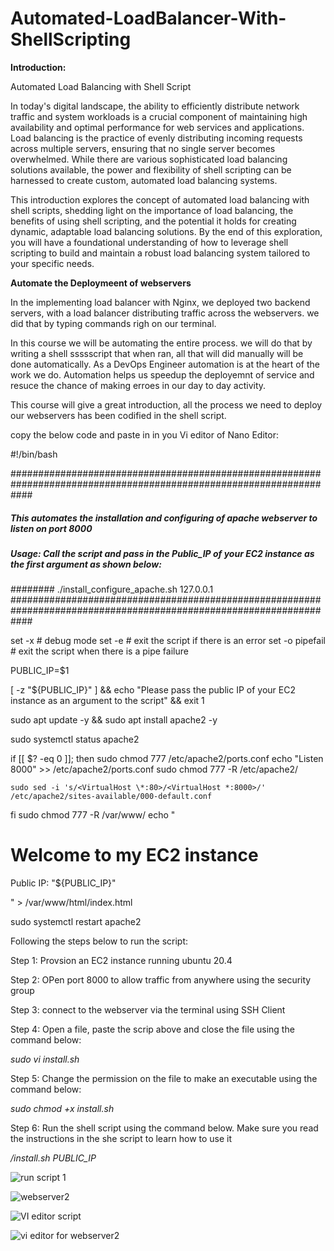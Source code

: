 # Automated-LoadBalancer-With-ShellScripting

**Introduction:** 

Automated Load Balancing with Shell Script

In today's digital landscape, the ability to efficiently distribute network traffic and system workloads is a crucial component of maintaining high availability and optimal performance for web services and applications. Load balancing is the practice of evenly distributing incoming requests across multiple servers, ensuring that no single server becomes overwhelmed. While there are various sophisticated load balancing solutions available, the power and flexibility of shell scripting can be harnessed to create custom, automated load balancing systems.

This introduction explores the concept of automated load balancing with shell scripts, shedding light on the importance of load balancing, the benefits of using shell scripting, and the potential it holds for creating dynamic, adaptable load balancing solutions. By the end of this exploration, you will have a foundational understanding of how to leverage shell scripting to build and maintain a robust load balancing system tailored to your specific needs.

**Automate the Deploymeent of webservers**

In the implementing load balancer with Nginx, we deployed two backend servers, with a load balancer distributing traffic across the webservers. we did that by typing commands righ on our terminal.

In this course we will be automating the entire process. we will do that by writing a shell ssssscript that when ran, all that will did manually will be done automatically. As a DevOps Engineer automation is at the heart of the work we do. Automation helps us speedup the deployemnt of service and resuce the chance of making erroes in our day to day activity.

This course will give a great introduction, all the process we need to deploy our webservers has been codified in the shell script.

copy the below code and paste in in you Vi editor of Nano Editor:

#!/bin/bash

####################################################################################################################
##### This automates the installation and configuring of apache webserver to listen on port 8000
##### Usage: Call the script and pass in the Public_IP of your EC2 instance as the first argument as shown below:
######## ./install_configure_apache.sh 127.0.0.1
####################################################################################################################

set -x # debug mode
set -e # exit the script if there is an error
set -o pipefail # exit the script when there is a pipe failure

PUBLIC_IP=$1

[ -z "${PUBLIC_IP}" ] && echo "Please pass the public IP of your EC2 instance as an argument to the script" && exit 1

sudo apt update -y &&  sudo apt install apache2 -y

sudo systemctl status apache2

if [[ $? -eq 0 ]]; then
    sudo chmod 777 /etc/apache2/ports.conf
    echo "Listen 8000" >> /etc/apache2/ports.conf
    sudo chmod 777 -R /etc/apache2/

    sudo sed -i 's/<VirtualHost \*:80>/<VirtualHost *:8000>/' /etc/apache2/sites-available/000-default.conf

fi
sudo chmod 777 -R /var/www/
echo "<!DOCTYPE html>
        <html>
        <head>
            <title>My EC2 Instance</title>
        </head>
        <body>
            <h1>Welcome to my EC2 instance</h1>
            <p>Public IP: "${PUBLIC_IP}"</p>
        </body>
        </html>" > /var/www/html/index.html

sudo systemctl restart apache2

Following the steps below to run the script:

Step 1: Provsion an EC2 instance running ubuntu 20.4

Step 2: OPen port 8000 to allow traffic from anywhere using the security group

Step 3: connect to the webserver via the terminal using SSH Client

Step 4: Open a file, paste the scrip above and close the file using the command below:

*sudo vi install.sh*

Step 5: Change the permission on the file to make an executable using the command below:

*sudo chmod +x install.sh*

Step 6: Run the shell script using the command below. Make sure you read the instructions in the she script to learn how to use it

*/install.sh PUBLIC_IP*

![run script 1](https://github.com/Ukdav/Automated-LoadBalancer-With-ShellScripting/assets/139593350/9cacae6d-b7ae-4d13-9627-513841c47a4e)

![webserver2](https://github.com/Ukdav/Automated-LoadBalancer-With-ShellScripting/assets/139593350/9840b6cc-5a0b-45c5-aa17-5fe7299a0a38)

![VI editor script](https://github.com/Ukdav/Automated-LoadBalancer-With-ShellScripting/assets/139593350/704b3846-979f-426f-a56d-e8f13bfea509)

![vi editor for webserver2](https://github.com/Ukdav/Automated-LoadBalancer-With-ShellScripting/assets/139593350/ba1efdeb-8fb1-48d7-a2c0-c5fe5d3024ed)









